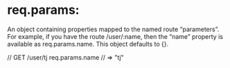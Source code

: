 # req.params:
An object containing properties mapped to the named route “parameters”. For example, if you have the route /user/:name, then the “name” property is available as req.params.name. This object defaults to {}.

// GET /user/tj
req.params.name
// => "tj"